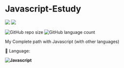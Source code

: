 # Javascript-Estudy

<p align="left">

  <a href="https://www.linkedin.com/in/vin%C3%ADcius-valle-beraldo-9b85a2208/" alt="Linkedin">
  <img src="https://img.shields.io/badge/-Linkedin-0e76a8?style=flat-square&logo=Linkedin&logoColor=white&link=" /></a>

  <a href="https://www.instagram.com/marquis_cthulhu_styles/" alt="Instagram">
  <img src="https://img.shields.io/badge/-Instagram-DF0174?style=flat-square&labelColor=DF0174&logo=instagram&logoColor=white&link=LINK-DO-SEU-INSTAGRAM"/></a>
</p>  

![GitHub repo size](https://img.shields.io/github/repo-size/MrFahrenhei/Javascript-Estudy?style=for-the-badge)
![GitHub language count](https://img.shields.io/github/languages/count/MrFahrenhei/Javascript-Estudy?style=for-the-badge)

My Complete path with Javascript (with other languages)

<p align="left">
  🦄 Language: <strong> 
  
  ![Javascript](https://img.shields.io/badge/Javascript-ED8B00?style=for-the-badge&logo=javascript&logoColor=white) 
  
  </strong>
</p>
